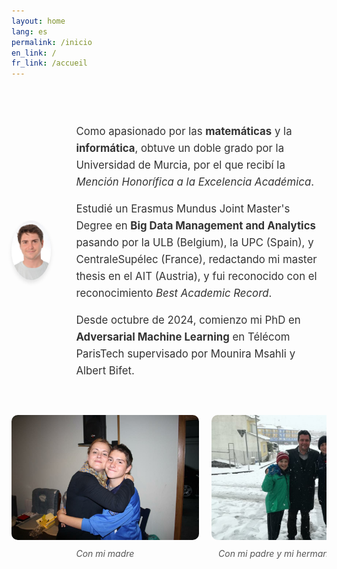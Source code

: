 ```yaml
---
layout: home
lang: es
permalink: /inicio
en_link: /
fr_link: /accueil
---
```

<style> /* Main container styling */ .main-content { display: flex; align-items: center; padding-top: 40px; padding-bottom: 40px; } /* Image styling */ .profile-image { border-radius: 50%; width: 350px; /* Increased the size */ box-shadow: 0 4px 6px rgba(0, 0, 0, 0.1); } /* Text styling */ .profile-text { padding-left: 40px; font-size: 1.2em; line-height: 1.6; color: #333; } /* Horizontal scroll images container */ .image-gallery { overflow-x: auto; display: flex; padding-bottom: 40px; gap: 20px; scrollbar-width: thin; /* For Firefox */ scrollbar-color: #888 #eee; /* For Firefox */ } /* Scrollbar styling for WebKit browsers */ .image-gallery::-webkit-scrollbar { height: 8px; } .image-gallery::-webkit-scrollbar-track { background: #eee; } .image-gallery::-webkit-scrollbar-thumb { background-color: #888; border-radius: 4px; } /* Individual image styling */ .image-gallery div { flex: 0 0 auto; text-align: center; } .image-gallery img { height: 200px; /* Set same height for all images */ border-radius: 10px; transition: transform 0.2s; } .image-gallery img:hover { transform: scale(1.05); } /* Caption styling */ .image-gallery p { margin-top: 10px; font-style: italic; color: #555; } /* Responsive design */ @media (max-width: 768px) { .main-content { flex-direction: column; align-items: center; text-align: center; } .profile-text { padding-left: 0; padding-top: 20px; } } </style> <div class="main-content"> <div> <img src="/assets/images/me/me.png" alt="A picture of me." class="profile-image"> </div> <div class="profile-text"> <p> Como apasionado por las <strong>matemáticas</strong> y la <strong>informática</strong>, obtuve un doble grado por la Universidad de Murcia, por el que recibí la <em> Mención Honorífica a la Excelencia Académica</em>. </p> <p> Estudié un Erasmus Mundus Joint Master's Degree en <strong>Big Data Management and Analytics</strong> pasando por la ULB (Belgium), la UPC (Spain), y CentraleSupélec (France), redactando mi master thesis en el AIT (Austria), y fui reconocido con el reconocimiento <em>Best Academic Record</em>. </p> <p> Desde octubre de 2024, comienzo mi PhD en <strong>Adversarial Machine Learning</strong> en Télécom ParisTech supervisado por Mounira Msahli y Albert Bifet. </p> </div> </div> <div class="image-gallery"> <div> <img src="/assets/images/me/me-and-mum.jpg" alt="With my mother"> <p>Con mi madre</p> </div> <div> <img src="/assets/images/me/me-jp-dad.jpg" alt="With my father and brother, 2016"> <p>Con mi padre y mi hermano, en la nevada de 2016</p> </div> <div> <img src="/assets/images/me/me-lore.jpg" alt="With my girlfriend Lorena in Barcelona"> <p>Con mi novia Lorena en Barcelona</p> </div> <div> <img src="/assets/images/me/me-and-friends.jpg" alt="With friends at a Christmas party"> <p>Con amigos en una fiesta de Navidad</p> </div> <div> <img src="/assets/images/me/me-friends-bruxelles.jpg" alt="With friends from Murcia visiting Brussels"> <p>Con amigos visitando Bruselas</p> </div> </div>
